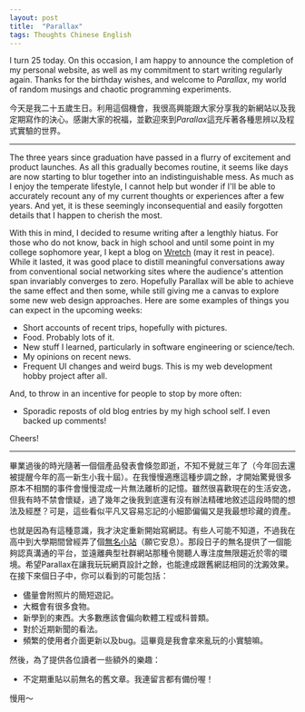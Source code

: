 ```yaml
---
layout: post
title:  "Parallax"
tags: Thoughts Chinese English
---
```

I turn 25 today. On this occasion, I am happy to announce the completion of my personal website, as well as my commitment to start writing regularly again. Thanks for the birthday wishes, and welcome to *Parallax*, my world of random musings and chaotic programming experiments.

今天是我二十五歲生日。利用這個機會，我很高興能跟大家分享我的新網站以及我定期寫作的決心。感謝大家的祝福，並歡迎來到*Parallax*這充斥著各種思辨以及程式實驗的世界。

<!--endexcerpt-->
*****

The three years since graduation have passed in a flurry of excitement and product launches. As all this gradually becomes routine, it seems like days are now starting to blur together into an indistinguishable mess. As much as I enjoy the temperate lifestyle, I cannot help but wonder if I'll be able to accurately recount any of my current thoughts or experiences after a few years. And yet, it is these seemingly inconsequential and easily forgotten details that I happen to cherish the most.

With this in mind, I decided to resume writing after a lengthly hiatus. For those who do not know, back in high school and until some point in my college sophomore year, I kept a blog on [Wretch][wretch_en] (may it rest in peace). While it lasted, it was good place to distill meaningful conversations away from conventional social networking sites where the audience's attention span invariably converges to zero. Hopefully Parallax will be able to achieve the same effect and then some, while still giving me a canvas to explore some new web design approaches. Here are some examples of things you can expect in the upcoming weeks:

* Short accounts of recent trips, hopefully with pictures.
* Food. Probably lots of it.
* New stuff I learned, particularly in software engineering or science/tech.
* My opinions on recent news.
* Frequent UI changes and weird bugs. This is my web development hobby project after all.

And, to throw in an incentive for people to stop by more often:

* Sporadic reposts of old blog entries by my high school self. I even backed up comments!

Cheers!

*****

畢業過後的時光隨著一個個產品發表會倏忽即逝，不知不覺就三年了（今年回去還被提醒今年的高一新生小我十屆）。在我慢慢適應這種步調之餘，才開始驚覺很多原本不相關的事件會慢慢混成一片無法離析的記憶。雖然很喜歡現在的生活安逸，但我有時不禁會懷疑，過了幾年之後我到底還有沒有辦法精確地敘述這段時間的想法及經歷？可是，這些看似平凡又容易忘記的小細節偏偏又是我最想珍藏的資產。

也就是因為有這種意識，我才決定重新開始寫網誌。有些人可能不知道，不過我在高中到大學期間曾經弄了個[無名小站][wretch_zh]（願它安息）。那段日子的無名提供了一個能夠認真溝通的平台，並遠離典型社群網站那種令閱聽人專注度無限趨近於零的環境。希望Parallax在讓我玩玩網頁設計之餘，也能達成跟舊網誌相同的沈澱效果。在接下來個日子中，你可以看到的可能包括：

* 儘量會附照片的簡短遊記。
* 大概會有很多食物。
* 新學到的東西。大多數應該會偏向軟體工程或科普類。
* 對於近期新聞的看法。
* 頻繁的使用者介面更新以及bug。這畢竟是我會拿來亂玩的小實驗嘛。

然後，為了提供各位讀者一些額外的樂趣：

* 不定期重貼以前無名的舊文章。我連留言都有備份喔！

慢用～

[wretch_en]: https://en.wikipedia.org/wiki/Wretch_(website)
[wretch_zh]: https://zh.wikipedia.org/wiki/%E7%84%A1%E5%90%8D%E5%B0%8F%E7%AB%99





